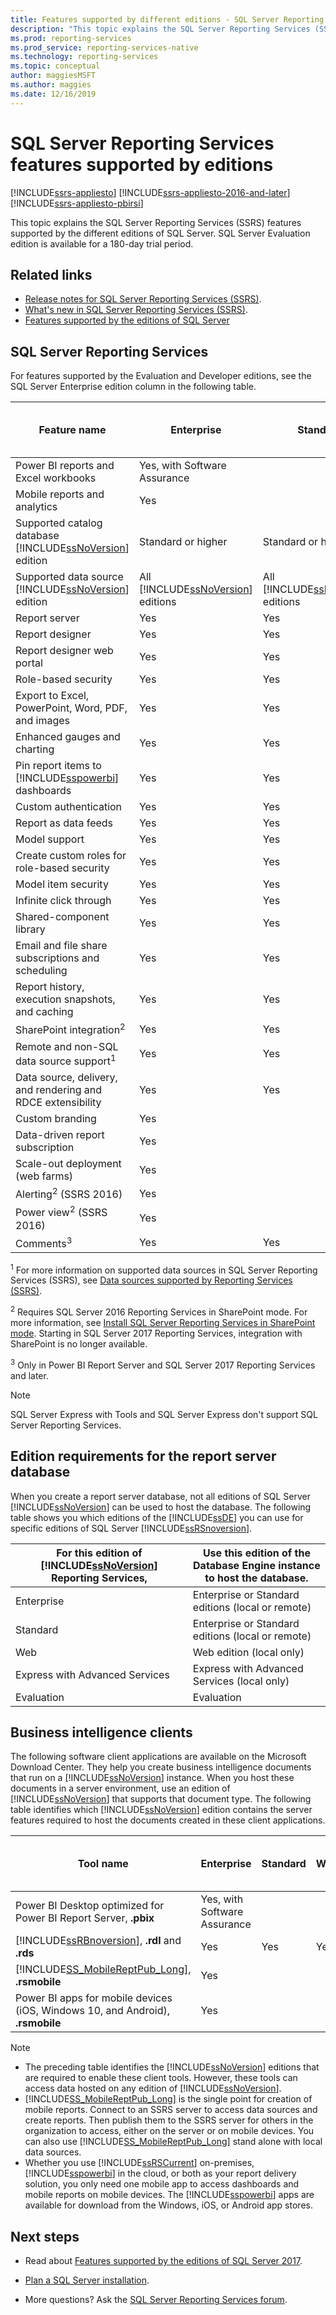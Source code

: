 ```yaml
---
title: Features supported by different editions - SQL Server Reporting Services | Microsoft Docs
description: "This topic explains the SQL Server Reporting Services (SSRS) features supported by the different editions of SQL Server. SQL Server Evaluation edition is available for a 180-day trial period."
ms.prod: reporting-services
ms.prod_service: reporting-services-native
ms.technology: reporting-services
ms.topic: conceptual
author: maggiesMSFT
ms.author: maggies
ms.date: 12/16/2019
---
```


# SQL Server Reporting Services features supported by editions

[!INCLUDE[ssrs-appliesto](../includes/ssrs-appliesto.md)] [!INCLUDE[ssrs-appliesto-2016-and-later](../includes/ssrs-appliesto-2016-and-later.md)] [!INCLUDE[ssrs-appliesto-pbirsi](../includes/ssrs-appliesto-pbirs.md)]

This topic explains the SQL Server Reporting Services (SSRS) features supported by the different editions of SQL Server. SQL Server Evaluation edition is available for a 180-day trial period.  

## Related links
  
 - [Release notes for SQL Server Reporting Services (SSRS)](release-notes-reporting-services.md). 
 - [What's new in SQL Server Reporting Services (SSRS)](~/reporting-services/what-s-new-in-sql-server-reporting-services-ssrs.md).
 - [Features supported by the editions of SQL Server](~/sql-server/editions-and-components-of-sql-server-version-15.md)

##  <a name="SSRS"></a> SQL Server Reporting Services  

For features supported by the Evaluation and Developer editions, see the SQL Server Enterprise edition column in the following table.

|Feature name|Enterprise|Standard|Web|Express with Advanced Services|Developer|  
|------|---------|---------------|-----------|-------|---------|  
| Power BI reports and Excel workbooks | Yes, with Software Assurance | | | | Yes |
|Mobile reports and analytics|Yes||||Yes|  
|Supported catalog database [!INCLUDE[ssNoVersion](../includes/ssnoversion-md.md)] edition|Standard or higher|Standard or higher|Web|Express|Standard or higher|  
|Supported data source [!INCLUDE[ssNoVersion](../includes/ssnoversion-md.md)] edition|All   [!INCLUDE[ssNoVersion](../includes/ssnoversion-md.md)] editions|All [!INCLUDE[ssNoVersion](../includes/ssnoversion-md.md)] editions|Web|Express|All [!INCLUDE[ssNoVersion](../includes/ssnoversion-md.md)] editions|  
|Report server|Yes|Yes|Yes|Yes|Yes|  
|Report designer|Yes|Yes|Yes|Yes|Yes|  
|Report designer web portal|Yes|Yes|Yes|Yes|Yes|  
|Role-based security|Yes|Yes|Yes|Yes|Yes|  
|Export to Excel, PowerPoint, Word, PDF, and images|Yes|Yes|Yes|Yes|Yes|  
|Enhanced gauges and charting|Yes|Yes|Yes|Yes|Yes|  
|Pin report items to [!INCLUDE[sspowerbi](../includes/sspowerbi-md.md)] dashboards|Yes|Yes|Yes|Yes|Yes|  
|Custom authentication|Yes|Yes|Yes||Yes|  
|Report as data feeds|Yes|Yes|Yes|Yes|Yes|  
|Model support|Yes|Yes|Yes||Yes|  
|Create custom roles for role-based security|Yes|Yes|||Yes|  
|Model item security|Yes|Yes|||Yes|  
|Infinite click through|Yes|Yes|||Yes|  
|Shared-component library|Yes|Yes|||Yes|  
|Email and file share subscriptions and scheduling|Yes|Yes|||Yes|  
|Report history, execution snapshots, and caching|Yes|Yes|||Yes|  
|SharePoint integration<sup>2</sup>|Yes|Yes|||Yes|  
|Remote and non-SQL data source support<sup>1</sup>|Yes|Yes|||Yes|  
|Data source, delivery, and rendering and RDCE extensibility|Yes|Yes|||Yes|  
|Custom branding|Yes||||Yes|  
|Data-driven report subscription|Yes||||Yes|  
|Scale-out deployment (web farms)|Yes||||Yes|  
|Alerting<sup>2</sup> (SSRS 2016) |Yes||||Yes|  
|Power view<sup>2</sup> (SSRS 2016) |Yes||||Yes| 
|Comments<sup>3</sup> |Yes|Yes|Yes|Yes|Yes|  

 <sup>1</sup> For more information on supported data sources in SQL Server Reporting Services (SSRS), see [Data sources supported by Reporting Services &#40;SSRS&#41;](../reporting-services/report-data/data-sources-supported-by-reporting-services-ssrs.md).  
  
 <sup>2</sup> Requires SQL Server 2016 Reporting Services in SharePoint mode. For more information, see [Install SQL Server Reporting Services in SharePoint mode](../reporting-services/install-windows/install-reporting-services-sharepoint-mode.md). Starting in SQL Server 2017 Reporting Services, integration with SharePoint is no longer available. 

<sup>3</sup> Only in Power BI Report Server and SQL Server 2017 Reporting Services and later.

> [!NOTE]
> SQL Server Express with Tools and SQL Server Express don't support SQL Server Reporting Services.
  
## Edition requirements for the report server database
 When you create a report server database, not all editions of SQL Server [!INCLUDE[ssNoVersion](../includes/ssnoversion-md.md)] can be used to host the database. The following table shows you which editions of the [!INCLUDE[ssDE](../includes/ssde-md.md)] you can use for specific editions of SQL Server [!INCLUDE[ssRSnoversion](../includes/ssrsnoversion-md.md)].  
  
|For this edition of [!INCLUDE[ssNoVersion](../includes/ssnoversion-md.md)] Reporting Services,|Use this edition of the Database Engine instance to host the database.|  
|----------------------------------------------------------------------|---------------------------------------------------------------------------|  
|Enterprise|Enterprise or Standard editions (local or remote)|  
|Standard|Enterprise or Standard editions (local or remote)|  
|Web|Web edition (local only)|  
|Express with Advanced Services|Express with Advanced Services (local only)|  
|Evaluation|Evaluation|  
  
##  <a name="BIC"></a> Business intelligence clients  
The following software client applications are available on the Microsoft Download Center. They help you create business intelligence documents that run on a [!INCLUDE[ssNoVersion](../includes/ssnoversion-md.md)] instance. When you host these documents in a server environment, use an edition of [!INCLUDE[ssNoVersion](../includes/ssnoversion-md.md)] that supports that document type. The following table identifies which [!INCLUDE[ssNoVersion](../includes/ssnoversion-md.md)] edition contains the server features required to host the documents created in these client applications.  
  
|Tool name|Enterprise|Standard|Web|Express with Advanced Services|Developer|  
|---------------|----------------|--------------|------------------------|-------------|---------------| 
| Power BI Desktop optimized for Power BI Report Server, **.pbix** | Yes, with Software Assurance | | | | Yes |
|[!INCLUDE[ssRBnoversion](../includes/ssrbnoversion.md)], **.rdl** and **.rds**|Yes|Yes|Yes|Yes|Yes|  
|[!INCLUDE[SS_MobileReptPub_Long](../includes/ss-mobilereptpub-long.md)], **.rsmobile**|Yes||||Yes|  
|Power BI apps for mobile devices (iOS, Windows 10, and Android), **.rsmobile**|Yes||||Yes|  
  
> [!NOTE]  
> * The preceding table identifies the [!INCLUDE[ssNoVersion](../includes/ssnoversion-md.md)] editions that are required to enable these client tools. However, these tools can access data hosted on any edition of [!INCLUDE[ssNoVersion](../includes/ssnoversion-md.md)].  
> * [!INCLUDE[SS_MobileReptPub_Long](../includes/ss-mobilereptpub-long.md)] is the single point for creation of mobile reports. Connect to an SSRS server to access data sources and create reports. Then publish them to the SSRS server for others in the organization to access, either on the server or on mobile devices. You can also use [!INCLUDE[SS_MobileReptPub_Long](../includes/ss-mobilereptpub-long.md)] stand alone with local data sources.  
> * Whether you use [!INCLUDE[ssRSCurrent](../includes/ssrscurrent-md.md)] on-premises, [!INCLUDE[sspowerbi](../includes/sspowerbi-md.md)] in the cloud, or both as your report delivery solution, you only need one mobile app to access dashboards and mobile reports on mobile devices. The [!INCLUDE[sspowerbi](../includes/sspowerbi-md.md)] apps are available for download from the Windows, iOS, or Android app stores.  

## Next steps

* Read about [Features supported by the editions of SQL Server 2017](~/sql-server/editions-and-components-of-sql-server-2017.md). 

* [Plan a SQL Server installation](../sql-server/install/planning-a-sql-server-installation.md).

* More questions? Ask the [SQL Server Reporting Services forum](https://go.microsoft.com/fwlink/?LinkId=620231).
